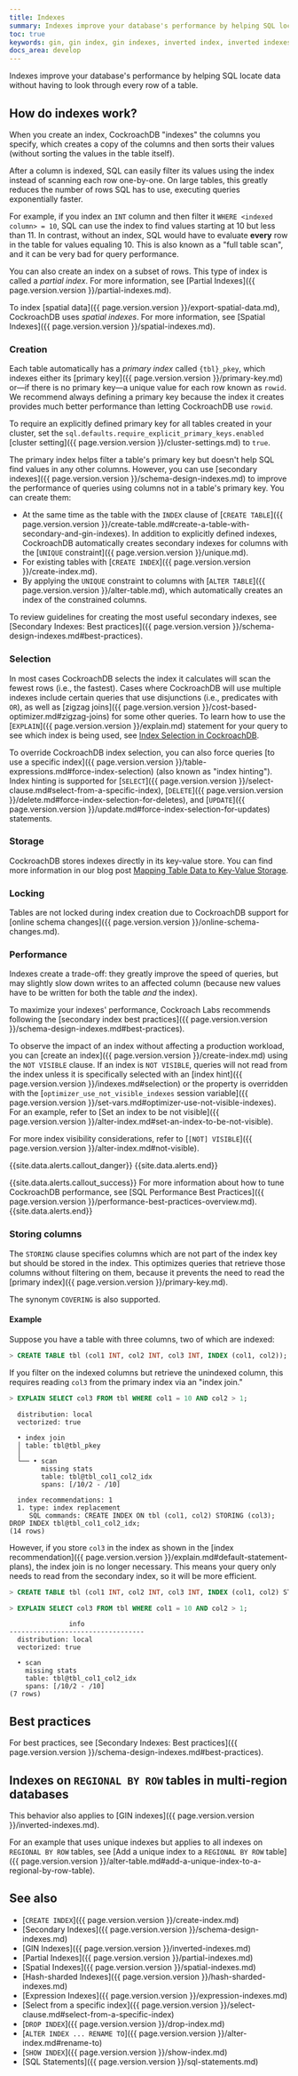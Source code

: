 ```yaml
---
title: Indexes
summary: Indexes improve your database's performance by helping SQL locate data without having to look through every row of a table.
toc: true
keywords: gin, gin index, gin indexes, inverted index, inverted indexes, accelerated index, accelerated indexes
docs_area: develop
---
```


Indexes improve your database's performance by helping SQL locate data without having to look through every row of a table.

## How do indexes work?

When you create an index, CockroachDB "indexes" the columns you specify, which creates a copy of the columns and then sorts their values (without sorting the values in the table itself).

After a column is indexed, SQL can easily filter its values using the index instead of scanning each row one-by-one. On large tables, this greatly reduces the number of rows SQL has to use, executing queries exponentially faster.

For example, if you index an `INT` column and then filter it `WHERE <indexed column> = 10`, SQL can use the index to find values starting at 10 but less than 11. In contrast, without an index, SQL would have to evaluate **every** row in the table for values equaling 10.  This is also known as a "full table scan", and it can be very bad for query performance.

You can also create an index on a subset of rows. This type of index is called a _partial index_. For more information, see [Partial Indexes]({{ page.version.version }}/partial-indexes.md).

To index [spatial data]({{ page.version.version }}/export-spatial-data.md), CockroachDB uses _spatial indexes_. For more information, see [Spatial Indexes]({{ page.version.version }}/spatial-indexes.md).


### Creation

Each table automatically has a _primary index_ called `{tbl}_pkey`, which indexes either its [primary key]({{ page.version.version }}/primary-key.md) or&mdash;if there is no primary key&mdash;a unique value for each row known as `rowid`. We recommend always defining a primary key because the index it creates provides much better performance than letting CockroachDB use `rowid`.

 To require an explicitly defined primary key for all tables created in your cluster, set the `sql.defaults.require_explicit_primary_keys.enabled` [cluster setting]({{ page.version.version }}/cluster-settings.md) to `true`.


The primary index helps filter a table's primary key but doesn't help SQL find values in any other columns. However, you can use [secondary indexes]({{ page.version.version }}/schema-design-indexes.md) to improve the performance of queries using columns not in a table's primary key. You can create them:

<a name="unique-secondary-indexes"></a>

- At the same time as the table with the `INDEX` clause of [`CREATE TABLE`]({{ page.version.version }}/create-table.md#create-a-table-with-secondary-and-gin-indexes). In addition to explicitly defined indexes, CockroachDB automatically creates secondary indexes for columns with the [`UNIQUE` constraint]({{ page.version.version }}/unique.md).
- For existing tables with [`CREATE INDEX`]({{ page.version.version }}/create-index.md).
- By applying the `UNIQUE` constraint to columns with [`ALTER TABLE`]({{ page.version.version }}/alter-table.md), which automatically creates an index of the constrained columns.

To review guidelines for creating the most useful secondary indexes, see [Secondary Indexes: Best practices]({{ page.version.version }}/schema-design-indexes.md#best-practices).

### Selection

In most cases CockroachDB selects the index it calculates will scan the fewest rows (i.e., the fastest). Cases where CockroachDB will use multiple indexes include certain queries that use disjunctions (i.e., predicates with `OR`), as well as [zigzag joins]({{ page.version.version }}/cost-based-optimizer.md#zigzag-joins) for some other queries. To learn how to use  the [`EXPLAIN`]({{ page.version.version }}/explain.md) statement for your query to see which index is being used, see [Index Selection in CockroachDB](https://www.cockroachlabs.com/blog/index-selection-cockroachdb-2/).

To override CockroachDB index selection, you can also force queries [to use a specific index]({{ page.version.version }}/table-expressions.md#force-index-selection) (also known as "index hinting"). Index hinting is supported for [`SELECT`]({{ page.version.version }}/select-clause.md#select-from-a-specific-index), [`DELETE`]({{ page.version.version }}/delete.md#force-index-selection-for-deletes), and [`UPDATE`]({{ page.version.version }}/update.md#force-index-selection-for-updates) statements.

### Storage

CockroachDB stores indexes directly in its key-value store. You can find more information in our blog post [Mapping Table Data to Key-Value Storage](https://www.cockroachlabs.com/blog/sql-in-cockroachdb-mapping-table-data-to-key-value-storage/).

### Locking

Tables are not locked during index creation due to CockroachDB support for [online schema changes]({{ page.version.version }}/online-schema-changes.md).

### Performance

Indexes create a trade-off: they greatly improve the speed of queries, but may slightly slow down writes to an affected column (because new values have to be written for both the table _and_ the index).

To maximize your indexes' performance, Cockroach Labs recommends following the [secondary index best practices]({{ page.version.version }}/schema-design-indexes.md#best-practices).

To observe the impact of an index without affecting a production workload, you can [create an index]({{ page.version.version }}/create-index.md) using the `NOT VISIBLE` clause. If an index is `NOT VISIBLE`, queries will not read from the index unless it is specifically selected with an [index hint]({{ page.version.version }}/indexes.md#selection) or the property is overridden with the [`optimizer_use_not_visible_indexes` session variable]({{ page.version.version }}/set-vars.md#optimizer-use-not-visible-indexes). For an example, refer to [Set an index to be not visible]({{ page.version.version }}/alter-index.md#set-an-index-to-be-not-visible).

For more index visibility considerations, refer to [`[NOT] VISIBLE`]({{ page.version.version }}/alter-index.md#not-visible).

{{site.data.alerts.callout_danger}}
{{site.data.alerts.end}}

{{site.data.alerts.callout_success}}
For more information about how to tune CockroachDB performance, see [SQL Performance Best Practices]({{ page.version.version }}/performance-best-practices-overview.md).
{{site.data.alerts.end}}

### Storing columns

The `STORING` clause specifies columns which are not part of the index key but should be stored in the index. This optimizes queries that retrieve those columns without filtering on them, because it prevents the need to read the [primary index]({{ page.version.version }}/primary-key.md).


The synonym `COVERING` is also supported.

#### Example

Suppose you have a table with three columns, two of which are indexed:

~~~ sql
> CREATE TABLE tbl (col1 INT, col2 INT, col3 INT, INDEX (col1, col2));
~~~

If you filter on the indexed columns but retrieve the unindexed column, this requires reading `col3` from the primary index via an "index join."

~~~ sql
> EXPLAIN SELECT col3 FROM tbl WHERE col1 = 10 AND col2 > 1;
~~~

~~~
  distribution: local
  vectorized: true

  • index join
  │ table: tbl@tbl_pkey
  │
  └── • scan
        missing stats
        table: tbl@tbl_col1_col2_idx
        spans: [/10/2 - /10]

  index recommendations: 1
  1. type: index replacement
     SQL commands: CREATE INDEX ON tbl (col1, col2) STORING (col3); DROP INDEX tbl@tbl_col1_col2_idx;
(14 rows)
~~~

However, if you store `col3` in the index as shown in the [index recommendation]({{ page.version.version }}/explain.md#default-statement-plans), the index join is no longer necessary. This means your query only needs to read from the secondary index, so it will be more efficient.

~~~ sql
> CREATE TABLE tbl (col1 INT, col2 INT, col3 INT, INDEX (col1, col2) STORING (col3));
~~~

~~~ sql
> EXPLAIN SELECT col3 FROM tbl WHERE col1 = 10 AND col2 > 1;
~~~

~~~
               info
----------------------------------
  distribution: local
  vectorized: true

  • scan
    missing stats
    table: tbl@tbl_col1_col2_idx
    spans: [/10/2 - /10]
(7 rows)
~~~

## Best practices

For best practices, see [Secondary Indexes: Best practices]({{ page.version.version }}/schema-design-indexes.md#best-practices).

## Indexes on `REGIONAL BY ROW` tables in multi-region databases


This behavior also applies to [GIN indexes]({{ page.version.version }}/inverted-indexes.md).

For an example that uses unique indexes but applies to all indexes on `REGIONAL BY ROW` tables, see [Add a unique index to a `REGIONAL BY ROW` table]({{ page.version.version }}/alter-table.md#add-a-unique-index-to-a-regional-by-row-table).

## See also

- [`CREATE INDEX`]({{ page.version.version }}/create-index.md)
- [Secondary Indexes]({{ page.version.version }}/schema-design-indexes.md)
- [GIN Indexes]({{ page.version.version }}/inverted-indexes.md)
- [Partial Indexes]({{ page.version.version }}/partial-indexes.md)
- [Spatial Indexes]({{ page.version.version }}/spatial-indexes.md)
- [Hash-sharded Indexes]({{ page.version.version }}/hash-sharded-indexes.md)
- [Expression Indexes]({{ page.version.version }}/expression-indexes.md)
- [Select from a specific index]({{ page.version.version }}/select-clause.md#select-from-a-specific-index)
- [`DROP INDEX`]({{ page.version.version }}/drop-index.md)
- [`ALTER INDEX ... RENAME TO`]({{ page.version.version }}/alter-index.md#rename-to)
- [`SHOW INDEX`]({{ page.version.version }}/show-index.md)
- [SQL Statements]({{ page.version.version }}/sql-statements.md)